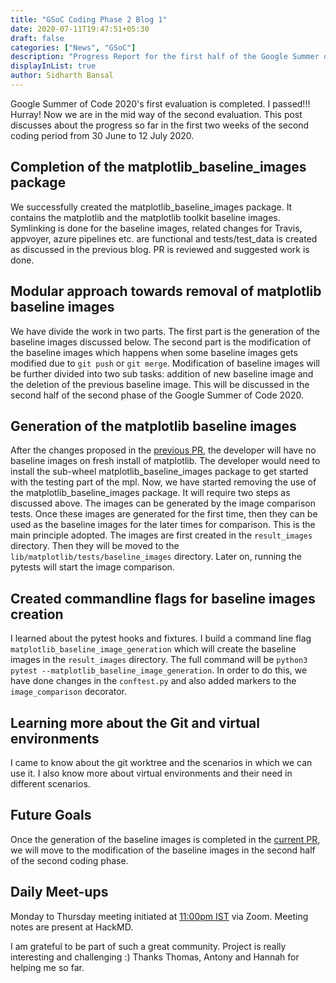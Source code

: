 ```yaml
---
title: "GSoC Coding Phase 2 Blog 1"
date: 2020-07-11T19:47:51+05:30
draft: false
categories: ["News", "GSoC"]
description: "Progress Report for the first half of the Google Summer of Code 2020 Phase 2 for the Baseline Images Problem"
displayInList: true
author: Sidharth Bansal
---
```


Google Summer of Code 2020's first evaluation is completed. I passed!!! Hurray! Now we are in the mid way of the second evaluation. This post discusses about the progress so far in the first two weeks of the second coding period from 30 June to 12 July 2020.

## Completion of the matplotlib_baseline_images package

We successfully created the matplotlib_baseline_images package. It contains the matplotlib and the matplotlib toolkit baseline images. Symlinking is done for the baseline images, related changes for Travis, appvoyer, azure pipelines etc. are functional and tests/test_data is created as discussed in the previous blog. PR is reviewed and suggested work is done.

## Modular approach towards removal of matplotlib baseline images

We have divide the work in two parts. The first part is the generation of the baseline images discussed below. The second part is the modification of the baseline images which happens when some baseline images gets modified due to `git push` or `git merge`. Modification of baseline images will be further divided into two sub tasks: addition of new baseline image and the deletion of the previous baseline image.  This will be discussed in the second half of the second phase of the Google Summer of Code 2020.

## Generation of the matplotlib baseline images

After the changes proposed in the [previous PR](https://github.com/matplotlib/matplotlib/pull/17557), the developer will have no baseline images on fresh install of matplotlib. The developer would need to install the sub-wheel matplotlib_baseline_images package to get started with the testing part of the mpl. Now, we have started removing the use of the matplotlib_baseline_images package. It will require two steps as discussed above.
The images can be generated by the image comparison tests. Once these images are generated for the first time, then they can be used as the baseline images for the later times for comparison. This is the main principle adopted. The images are first created in the `result_images` directory. Then they will be moved to the `lib/matplotlib/tests/baseline_images` directory. Later on, running the pytests will start the image comparison.

## Created commandline flags for baseline images creation

I learned about the pytest hooks and fixtures. I build a command line flag `matplotlib_baseline_image_generation` which will create the baseline images in the `result_images` directory. The full command will be `python3 pytest --matplotlib_baseline_image_generation`. In order to do this, we have done changes in the `conftest.py` and also added markers to the `image_comparison` decorator.

## Learning more about the Git and virtual environments 

I came to know about the git worktree and the scenarios in which we can use it. I also know more about virtual environments and their need in different scenarios.

## Future Goals

Once the generation of the  baseline images is completed in the [current PR](https://github.com/matplotlib/matplotlib/pull/17793), we will move to the modification of the baseline images in the second half of the second coding phase.

## Daily Meet-ups

Monday to Thursday meeting initiated at [11:00pm IST](https://everytimezone.com/) via Zoom. Meeting notes are present at HackMD.

I am grateful to be part of such a great community. Project is really interesting and challenging :) Thanks Thomas, Antony and Hannah for helping me so far.  
  